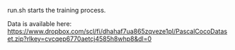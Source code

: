 run.sh starts the training process.

Data is available here: https://www.dropbox.com/scl/fi/dhahaf7ua865zqveze1pl/PascalCocoDataset.zip?rlkey=cvcqep6770aetcj4585h8whp8&dl=0

